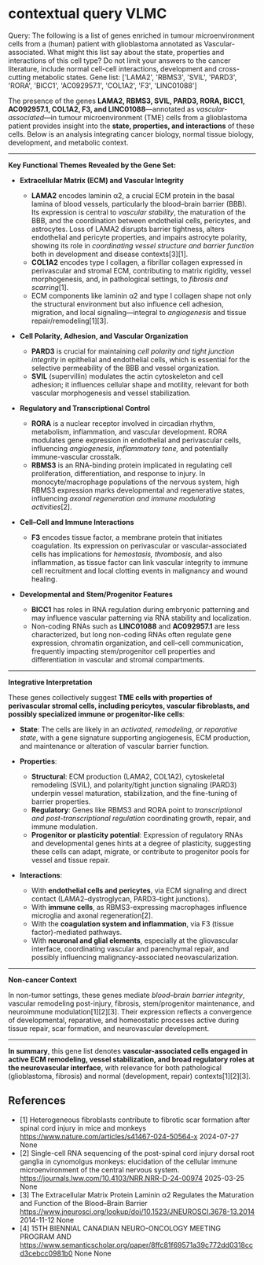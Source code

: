 # contextual query VLMC

Query: The following is a list of genes enriched in tumour microenvironment cells from a (human) patient with glioblastoma  annotated as Vascular-associated.  What might this list say about the state, properties and interactions of this cell type?  Do not limit your answers to the cancer literature,  include normal cell-cell interactions, development and cross-cutting metabolic states.  Gene list: ['LAMA2', 'RBMS3', 'SVIL', 'PARD3', 'RORA', 'BICC1', 'AC092957.1', 'COL1A2', 'F3', 'LINC01088']

The presence of the genes **LAMA2, RBMS3, SVIL, PARD3, RORA, BICC1, AC092957.1, COL1A2, F3, and LINC01088**—annotated as *vascular-associated*—in tumour microenvironment (TME) cells from a glioblastoma patient provides insight into the **state, properties, and interactions** of these cells. Below is an analysis integrating cancer biology, normal tissue biology, development, and metabolic context.

---

**Key Functional Themes Revealed by the Gene Set:**

- **Extracellular Matrix (ECM) and Vascular Integrity**
  - **LAMA2** encodes laminin α2, a crucial ECM protein in the basal lamina of blood vessels, particularly the blood–brain barrier (BBB). Its expression is central to *vascular stability*, the maturation of the BBB, and the coordination between endothelial cells, pericytes, and astrocytes. Loss of LAMA2 disrupts barrier tightness, alters endothelial and pericyte properties, and impairs astrocyte polarity, showing its role in *coordinating vessel structure and barrier function* both in development and disease contexts[3][1].
  - **COL1A2** encodes type I collagen, a fibrillar collagen expressed in perivascular and stromal ECM, contributing to matrix rigidity, vessel morphogenesis, and, in pathological settings, to *fibrosis and scarring*[1].
  - ECM components like laminin α2 and type I collagen shape not only the structural environment but also influence cell adhesion, migration, and local signaling—integral to *angiogenesis* and tissue repair/remodeling[1][3].

- **Cell Polarity, Adhesion, and Vascular Organization**
  - **PARD3** is crucial for maintaining *cell polarity and tight junction integrity* in epithelial and endothelial cells, which is essential for the selective permeability of the BBB and vessel organization.
  - **SVIL** (supervillin) modulates the actin cytoskeleton and cell adhesion; it influences cellular shape and motility, relevant for both vascular morphogenesis and vessel stabilization.

- **Regulatory and Transcriptional Control**
  - **RORA** is a nuclear receptor involved in circadian rhythm, metabolism, inflammation, and vascular development. RORA modulates gene expression in endothelial and perivascular cells, influencing *angiogenesis, inflammatory tone,* and potentially immune-vascular crosstalk.
  - **RBMS3** is an RNA-binding protein implicated in regulating cell proliferation, differentiation, and response to injury. In monocyte/macrophage populations of the nervous system, high RBMS3 expression marks developmental and regenerative states, influencing *axonal regeneration and immune modulating activities*[2].

- **Cell–Cell and Immune Interactions**
  - **F3** encodes tissue factor, a membrane protein that initiates coagulation. Its expression on perivascular or vascular-associated cells has implications for *hemostasis, thrombosis,* and also inflammation, as tissue factor can link vascular integrity to immune cell recruitment and local clotting events in malignancy and wound healing.

- **Developmental and Stem/Progenitor Features**
  - **BICC1** has roles in RNA regulation during embryonic patterning and may influence vascular patterning via RNA stability and localization.
  - Non-coding RNAs such as **LINC01088** and **AC092957.1** are less characterized, but long non-coding RNAs often regulate gene expression, chromatin organization, and cell–cell communication, frequently impacting stem/progenitor cell properties and differentiation in vascular and stromal compartments.

---

**Integrative Interpretation**

These genes collectively suggest **TME cells with properties of perivascular stromal cells, including pericytes, vascular fibroblasts, and possibly specialized immune or progenitor-like cells**:

- **State**: The cells are likely in an *activated, remodeling, or reparative state*, with a gene signature supporting angiogenesis, ECM production, and maintenance or alteration of vascular barrier function.
- **Properties**:
  - **Structural**: ECM production (LAMA2, COL1A2), cytoskeletal remodeling (SVIL), and polarity/tight junction signaling (PARD3) underpin vessel maturation, stabilization, and the fine-tuning of barrier properties.
  - **Regulatory**: Genes like RBMS3 and RORA point to *transcriptional and post-transcriptional regulation* coordinating growth, repair, and immune modulation.
  - **Progenitor or plasticity potential**: Expression of regulatory RNAs and developmental genes hints at a degree of plasticity, suggesting these cells can adapt, migrate, or contribute to progenitor pools for vessel and tissue repair.

- **Interactions**:
  - With **endothelial cells and pericytes**, via ECM signaling and direct contact (LAMA2–dystroglycan, PARD3–tight junctions).
  - With **immune cells**, as RBMS3-expressing macrophages influence microglia and axonal regeneration[2].
  - With the **coagulation system and inflammation**, via F3 (tissue factor)-mediated pathways.
  - With **neuronal and glial elements**, especially at the gliovascular interface, coordinating vascular and parenchymal repair, and possibly influencing malignancy-associated neovascularization.

---

**Non-cancer Context**

In non-tumor settings, these genes mediate *blood–brain barrier integrity*, vascular remodeling post-injury, fibrosis, stem/progenitor maintenance, and neuroimmune modulation[1][2][3]. Their expression reflects a convergence of developmental, reparative, and homeostatic processes active during tissue repair, scar formation, and neurovascular development.

---

**In summary**, this gene list denotes **vascular-associated cells engaged in active ECM remodeling, vessel stabilization, and broad regulatory roles at the neurovascular interface**, with relevance for both pathological (glioblastoma, fibrosis) and normal (development, repair) contexts[1][2][3].



## References

- [1] Heterogeneous fibroblasts contribute to fibrotic scar formation after spinal cord injury in mice and monkeys https://www.nature.com/articles/s41467-024-50564-x 2024-07-27 None
- [2] Single-cell RNA sequencing of the post-spinal cord injury dorsal root ganglia in cynomolgus monkeys: elucidation of the cellular immune microenvironment of the central nervous system. https://journals.lww.com/10.4103/NRR.NRR-D-24-00974 2025-03-25 None
- [3] The Extracellular Matrix Protein Laminin α2 Regulates the Maturation and Function of the Blood–Brain Barrier https://www.jneurosci.org/lookup/doi/10.1523/JNEUROSCI.3678-13.2014 2014-11-12 None
- [4] 15TH BIENNIAL CANADIAN NEURO-ONCOLOGY MEETING PROGRAM AND https://www.semanticscholar.org/paper/8ffc81f69571a39c772dd0318ccd3cebcc0981b0 None None